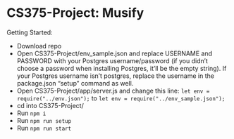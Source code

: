 # CS375-Project: Musify
Getting Started:
- Download repo
- Open CS375-Project/env_sample.json and replace USERNAME and PASSWORD with your Postgres username/password (if you didn’t choose a password when installing Postgres, it’ll be the empty string). If your Postgres username isn’t postgres, replace the username in the package.json “setup” command as well.
- Open CS375-Project/app/server.js and change this line: `let env = require("../env.json");` to `let env = require("../env_sample.json");`
- cd into CS375-Project/
- Run `npm i`
- Run `npm run setup`
- Run `npm run start`
